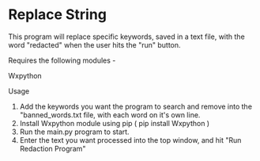 # Replace String

This program will replace specific keywords, saved in a text file, with the word "redacted" when the user hits the "run" button.
  
Requires the following modules -

Wxpython

Usage

1. Add the keywords you want the program to search and remove into the "banned_words.txt file, with each word on it's own line.
2. Install Wxpython module using pip ( pip install Wxpython )
3. Run the main.py program to start.
4. Enter the text you want processed into the top window, and hit "Run Redaction Program"
